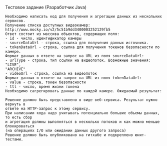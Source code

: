 Тестовое задание (Разработчик Java)

    Необходимо написать код для получения и агрегации данных из нескольких сервисов.
    Получение списка доступных видеокамер:
    http://www.mocky.io/v2/5c51b9dd3400003252129fb5
    Ответ состоит из массива объектов, содержащих поля:
    - id - число, идентификатор камеры
    - sourceDataUrl - строка, ссылка для получения данных источника.
    - tokenDataUrl - строка, ссылка для получения токенов безопасности по камере.
    Формат данных в ответе на запрос на URL из поля sourceDataUrl:
    - urlType - строка, тип ссылки на видеопоток. Возможные значения: "LIVE",
    "ARCHIVE"
    - videoUrl - строка, ссылка на видеопоток
    Формат данных в ответе на запрос на URL из поля tokenDataUrl:
    - value - строка, токен безопасности
    - ttl - число, время жизни токена
    Необходимо сагрегировать данные по каждой камере. Ожидаемый результат:
    
    Решение должно быть представлено в виде веб-сервиса. Результат нужно вернуть в
    ответе на HTTP-запрос к этому сервису.
    При написании кода надо учитывать потенциально большие объемы данных, то есть сбор
    и агрегация должны выполняться в несколько потоков и как можно меньше блокироваться
    (на операциях I/O или ожидании данных другого запроса)
    Решение должно быть опубликовано на гитхабе и подкреплено юнит-тестами.